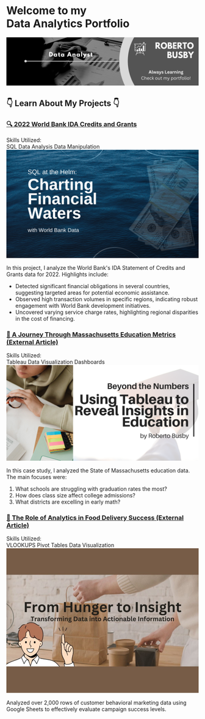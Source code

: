 <div class="index-container">
    <h1>Welcome to my <br> Data Analytics Portfolio</h1>  
    <img src="images/background.png?raw=true"/>
    <h2>👇 Learn About My Projects 👇</h2>
</div>

<!-- Project 1: World Bank IDA Credits and Grants -->
<div class="project-card">
    <h3><a href="/projects/bank.md">🔍 2022 World Bank IDA Credits and Grants</a></h3>
    <div class="project-skills-container">
        <span class="project-skills-label">Skills Utilized:</span>
        <div class="project-skills">
            <span class="project-skill-tag">SQL</span>
            <span class="project-skill-tag">Data Analysis</span>
            <span class="project-skill-tag">Data Manipulation</span> 
        </div>
    </div>
    <a href="/projects/bank.md">
        <img src="images/SQL_Bank/SQLproject1.png?raw=true" alt="Project Image"/>
    </a>
    <p>In this project, I analyze the World Bank's IDA Statement of Credits and Grants data for 2022. Highlights include:</p>
    <ul>
        <li>Detected significant financial obligations in several countries, suggesting targeted areas for potential economic assistance.</li>
        <li>Observed high transaction volumes in specific regions, indicating robust engagement with World Bank development initiatives.</li>
        <li>Uncovered varying service charge rates, highlighting regional disparities in the cost of financing.</li>
    </ul>
</div>

<!-- Project 2: Massachusetts Education Metrics -->
<div class="project-card">
    <h3><a href="https://www.linkedin.com/pulse/tableau-journey-through-massachusetts-education-metrics-roberto-busby-njjrc/">🔗 A Journey Through Massachusetts Education Metrics (External Article)</a></h3>
    <div class="project-skills-container">
        <span class="project-skills-label">Skills Utilized:</span>
        <div class="project-skills">
            <span class="project-skill-tag">Tableau</span>
            <span class="project-skill-tag">Data Visualization</span>
            <span class="project-skill-tag">Dashboards</span> 
        </div>
    </div>
    <a href="https://www.linkedin.com/pulse/tableau-journey-through-massachusetts-education-metrics-roberto-busby-njjrc/">
        <img src="images/tableau/tableau-education.png?raw=true" alt="Project Image"/>
    </a>
    <p>In this case study, I analyzed the State of Massachusetts education data. The main focuses were:</p>
    <ol>
        <li>What schools are struggling with graduation rates the most?</li>
        <li>How does class size affect college admissions?</li>
        <li>What districts are excelling in early math?</li>
    </ol>
</div>

<!-- Project 3: The Role of Analytics in Food Delivery Success -->
<div class="project-card">
    <h3><a href="https://www.linkedin.com/pulse/role-analytics-food-delivery-success-roberto-busby-foasc/">🔗 The Role of Analytics in Food Delivery Success (External Article)</a></h3>
    <div class="project-skills-container">
        <span class="project-skills-label">Skills Utilized:</span>
        <div class="project-skills">
            <span class="project-skill-tag">VLOOKUPS</span>
            <span class="project-skill-tag">Pivot Tables</span>
            <span class="project-skill-tag">Data Visualization</span> 
        </div>
    </div>
    <a href="https://www.linkedin.com/pulse/role-analytics-food-delivery-success-roberto-busby-foasc/">
        <img src="images/excel/excel.JPG?raw=true" alt="Project Image"/>
    </a>
    <p>Analyzed over 2,000 rows of customer behavioral marketing data using Google Sheets to effectively evaluate campaign success levels.</p>
</div>
